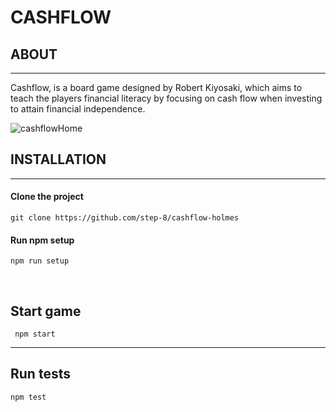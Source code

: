 # CASHFLOW

## ABOUT

---

Cashflow, is a board game designed by Robert Kiyosaki, which aims to teach the players financial literacy by focusing on cash flow when investing to attain financial independence. 

![cashflowHome](https://user-images.githubusercontent.com/99522211/183075141-a99e9a86-49c2-41e1-94fd-2dd39abca612.jpeg)

## INSTALLATION

---
  #### Clone the project

    git clone https://github.com/step-8/cashflow-holmes

  #### Run npm setup

  ```
  npm run setup 
  ```

<br>

## Start game


  ```
   npm start
  ```

---

## Run tests

  ```
  npm test
  ```